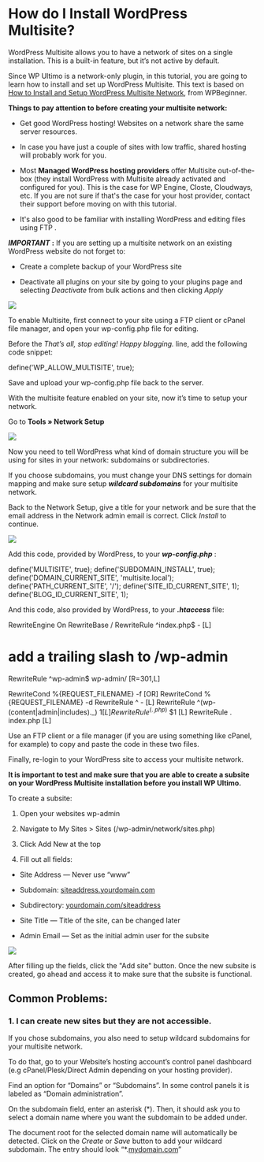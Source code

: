 # How do I Install WordPress Multisite?

WordPress Multisite allows you to have a network of sites on a single installation. This is a built-in feature, but it’s not active by default.

Since WP Ultimo is a network-only plugin, in this tutorial, you are going to learn how to install and set up WordPress Multisite. This text is based on [How to Install and Setup WordPress Multisite Network](https://www.wpbeginner.com/wp-tutorials/how-to-install-and-setup-wordpress-multisite-network/), from WPBeginner.

**Things to pay attention to before creating your multisite network:**

  * Get good WordPress hosting! Websites on a network share the same server resources.

  * In case you have just a couple of sites with low traffic, shared hosting will probably work for you.

  * Most **Managed WordPress hosting providers** offer Multisite out-of-the-box (they install WordPress with Multisite already activated and configured for you). This is the case for WP Engine, Closte, Cloudways, etc. If you are not sure if that's the case for your host provider, contact their support before moving on with this tutorial.

  * It's also good to be familiar with installing WordPress and editing files using FTP .

_**IMPORTANT**_ **:** If you are setting up a multisite network on an existing WordPress website do not forget to:

  * Create a complete backup of your WordPress site

  * Deactivate all plugins on your site by going to your plugins page and selecting _Deactivate_ from bulk actions and then clicking _Apply_

[![](assets/images/c26a9046.png)](assets/images/c26a9046.png)

To enable Multisite, first connect to your site using a FTP client or cPanel file manager, and open your wp-config.php file for editing.

Before the _*That’s all, stop editing! Happy blogging.*_ line, add the following code snippet:

define('WP_ALLOW_MULTISITE', true);

Save and upload your wp-config.php file back to the server.

With the multisite feature enabled on your site, now it’s time to setup your network.

Go to **Tools » Network Setup**

[![](assets/images/bfa4e80e.png)](assets/images/bfa4e80e.png)

Now you need to tell WordPress what kind of domain structure you will be using for sites in your network: subdomains or subdirectories.

If you choose subdomains, you must change your DNS settings for domain mapping and make sure setup _**wildcard subdomains**_ for your multisite network.

Back to the Network Setup, give a title for your network and be sure that the email address in the Network admin email is correct. Click _Install_ to continue.

[![](assets/images/642624d2.png)](assets/images/642624d2.png)

Add this code, provided by WordPress, to your _**wp-config.php**_ :

define('MULTISITE', true); define('SUBDOMAIN_INSTALL', true); define('DOMAIN_CURRENT_SITE', 'multisite.local'); define('PATH_CURRENT_SITE', '/'); define('SITE_ID_CURRENT_SITE', 1); define('BLOG_ID_CURRENT_SITE', 1);

And this code, also provided by WordPress, to your _**.htaccess**_ file:

RewriteEngine On RewriteBase / RewriteRule ^index.php$ - [L]

# add a trailing slash to /wp-admin

RewriteRule ^wp-admin$ wp-admin/ [R=301,L]

RewriteCond %{REQUEST_FILENAME} -f [OR] RewriteCond %{REQUEST_FILENAME} -d RewriteRule ^ - [L] RewriteRule ^(wp-(content|admin|includes)._) $1 [L] RewriteRule ^(._.php)$ $1 [L] RewriteRule . index.php [L]

Use an FTP client or a file manager (if you are using something like cPanel, for example) to copy and paste the code in these two files.

Finally, re-login to your WordPress site to access your multisite network.

**It is important to test and make sure that you are able to create a subsite on your WordPress Multisite installation before you install WP Ultimo.**

To create a subsite:

  1. Open your websites wp-admin

  2. Navigate to My Sites > Sites (/wp-admin/network/sites.php)

  3. Click Add New at the top

  4. Fill out all fields:

  * Site Address — Never use “www”

  * Subdomain: [siteaddress.yourdomain.com](http://siteaddress.yourdomain.com)

  * Subdirectory: [yourdomain.com/siteaddress](http://yourdomain.com/siteaddress)

  * Site Title — Title of the site, can be changed later

  * Admin Email — Set as the initial admin user for the subsite

![](assets/images/0671cc3a.png)

After filling up the fields, click the "Add site" button. Once the new subsite is created, go ahead and access it to make sure that the subsite is functional.

## Common Problems:

### 1\. I can create new sites but they are not accessible.

If you chose subdomains, you also need to setup wildcard subdomains for your multisite network.

To do that, go to your Website’s hosting account’s control panel dashboard (e.g cPanel/Plesk/Direct Admin depending on your hosting provider).

Find an option for “Domains” or “Subdomains”. In some control panels it is labeled as “Domain administration”.

On the subdomain field, enter an asterisk (*). Then, it should ask you to select a domain name where you want the subdomain to be added under.

The document root for the selected domain name will automatically be detected. Click on the _Create_ or _Save_ button to add your wildcard subdomain. The entry should look “*.[mydomain.com](http://mydomain.com)”

